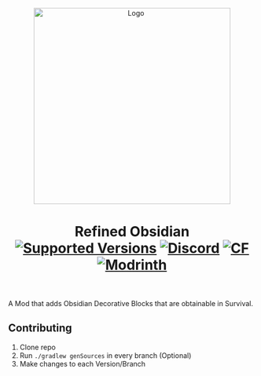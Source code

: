 <p align="center"><img src="https://i.ibb.co/gbVt9xFc/Refined-Obsidian-Logo-2248-1070.png" alt="Logo" width="400"></p>
<h1 align="center">Refined Obsidian  <br>
	<a href="https://www.curseforge.com/minecraft/mc-mods/refinedobsidian"><img src="https://img.shields.io/curseforge/v/1221716" alt="Supported Versions"></a>
	<a href="https://discord.gg/3ENgHTEcmT"><img src="https://img.shields.io/discord/992127081339174932?color=5865f2&label=Discord&style=flat" alt="Discord"></a>
	<a href="https://www.curseforge.com/minecraft/mc-mods/refinedobsidian"><img src="http://cf.way2muchnoise.eu/1221716.svg" alt="CF"></a>
    <a href="https://modrinth.com/mod/refinedobsidian"><img src="https://img.shields.io/modrinth/dt/XiboXdEl?logo=modrinth&label=&suffix=%20&style=flat&color=242629&labelColor=5ca424&logoColor=1c1c1c" alt="Modrinth"></a>
    <br><br>
</h1>
A Mod that adds Obsidian Decorative Blocks that are obtainable in Survival.

## Contributing
1. Clone repo
2. Run `./gradlew genSources` in every branch (Optional)
3. Make changes to each Version/Branch

